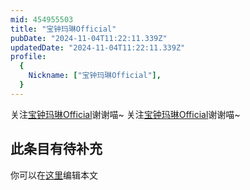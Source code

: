 ```yaml
---
mid: 454955503
title: "宝钟玛琳Official"
pubDate: "2024-11-04T11:22:11.339Z"
updatedDate: "2024-11-04T11:22:11.339Z"
profile:
  {
    Nickname: ["宝钟玛琳Official"],
  }
---
```


关注[宝钟玛琳Official](https://space.bilibili.com/454955503)谢谢喵~ 关注[宝钟玛琳Official](https://space.bilibili.com/454955503)谢谢喵~

## 此条目有待补充
你可以在[这里](https://github.com/Yuhanawa/VTuber.ICU-Content/edit/master/v/宝钟玛琳Official/index.md)编辑本文
